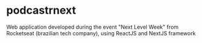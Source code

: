 # podcastrnext
Web application developed during the event "Next Level Week" from Rocketseat (brazilian tech company), using ReactJS and NextJS framework
